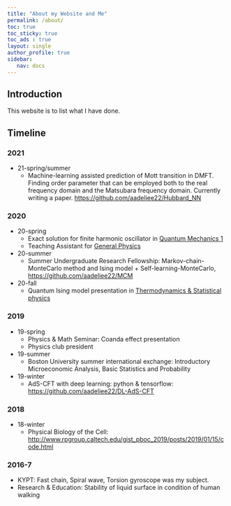```yaml
---
title: "About my Website and Me"
permalink: /about/
toc: true
toc_sticky: true
toc_ads : true
layout: single
author_profile: true
sidebar:
   nav: docs
---
```


## Introduction
This website is to list what I have done.

## Timeline

### 2021
- 21-spring/summer
   * Machine-learning assisted prediction of Mott transition in DMFT. Finding order parameter that can be employed both to the real frequency domain and the Matsubara frequency domain. Currently writing a paper. <https://github.com/aadeliee22/Hubbard_NN>

### 2020
- 20-spring
  * Exact solution for finite harmonic oscillator in <ins>Quantum Mechanics 1</ins>
  * Teaching Assistant for <ins>General Physics</ins>
- 20-summer
  * Summer Undergraduate Research Fellowship: 
  Markov-chain-MonteCarlo method and Ising model + Self-learning-MonteCarlo, <https://github.com/aadeliee22/MCM>
- 20-fall
  * Quantum Ising model presentation in <ins>Thermodynamics & Statistical physics</ins>

### 2019
- 19-spring
  * Physics & Math Seminar: Coanda effect presentation
  * Physics club president
- 19-summer
  * Boston University summer international exchange: Introductory Microeconomic Analysis, Basic Statistics and Probability 
- 19-winter
  * AdS-CFT with deep learning: python & tensorflow: <https://github.com/aadeliee22/DL-AdS-CFT>

### 2018 
- 18-winter
  * Physical Biology of the Cell: <http://www.rpgroup.caltech.edu/gist_pboc_2019/posts/2019/01/15/code.html> 

### 2016-7
  * KYPT: Fast chain, Spiral wave, Torsion gyroscope was my subject.
  * Research & Education: Stability of liquid surface in condition of human walking

